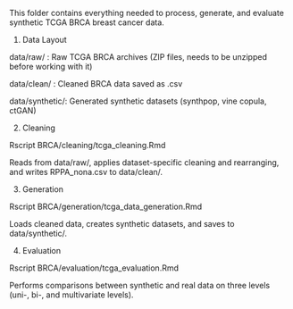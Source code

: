 This folder contains everything needed to process, generate, and evaluate synthetic TCGA BRCA breast cancer data.

1. Data Layout

data/raw/    : Raw TCGA BRCA archives (ZIP files, needs to be unzipped before working with it)

data/clean/  : Cleaned BRCA data saved as .csv

data/synthetic/: Generated synthetic datasets (synthpop, vine copula, ctGAN)

2. Cleaning

Rscript BRCA/cleaning/tcga_cleaning.Rmd

Reads from data/raw/, applies dataset-specific cleaning and rearranging, and writes RPPA_nona.csv to data/clean/.

3. Generation

Rscript BRCA/generation/tcga_data_generation.Rmd

Loads cleaned data, creates synthetic datasets, and saves to data/synthetic/.

4. Evaluation

Rscript BRCA/evaluation/tcga_evaluation.Rmd

Performs comparisons between synthetic and real data on three levels (uni-, bi-, and multivariate levels).
